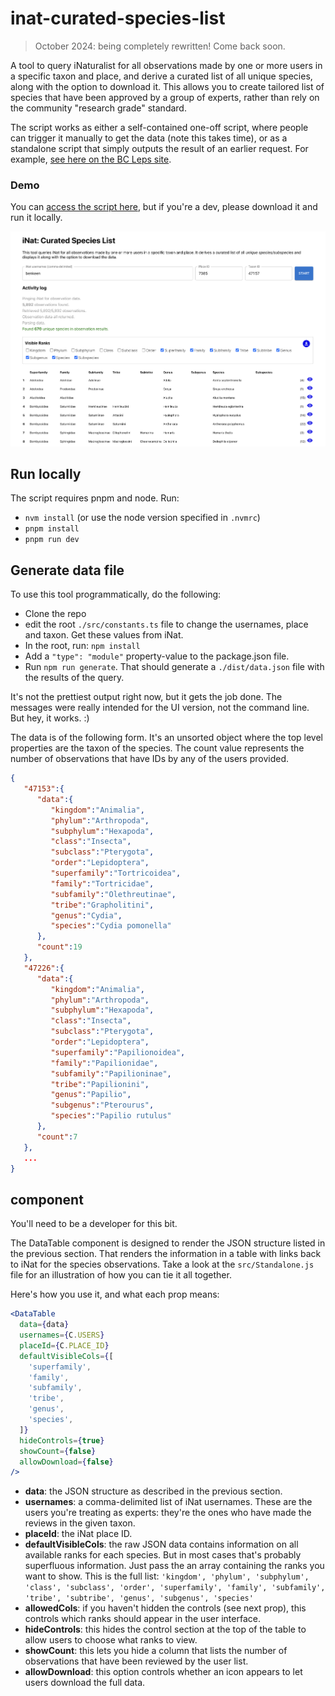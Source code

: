 # inat-curated-species-list

> October 2024: being completely rewritten! Come back soon.

A tool to query iNaturalist for all observations made by one or more users in a specific taxon and place, and derive a curated list of all unique species, along with the option to download it. This allows you to create tailored list of species that have been approved by a group of experts, rather than rely on the community "research grade" standard.

The script works as either a self-contained one-off script, where people can trigger it manually to get the data (note this takes time), or as a standalone script that simply outputs the result of an earlier request. For example, [see here on the BC Leps site](https://bcleps.weebly.com/curated-species.html).

### Demo

You can [access the script here](https://imerss.github.io/inat-curated-species-list/), but if you're a dev, please download it and run it locally.

<kbd>
  <img src="./resources/screenshot.png" />
</kbd>

## Run locally

The script requires pnpm and node. Run:

- `nvm install` (or use the node version specified in `.nvmrc`)
- `pnpm install`
- `pnpm run dev`

## Generate data file

To use this tool programmatically, do the following:

- Clone the repo
- edit the root `./src/constants.ts` file to change the usernames, place and taxon. Get these values from iNat.
- In the root, run: `npm install`
- Add a `"type": "module"` property-value to the package.json file.
- Run `npm run generate`. That should generate a `./dist/data.json` file with the results of the query.

It's not the prettiest output right now, but it gets the job done. The messages were really intended for the UI version,
not the command line. But hey, it works. :)

The data is of the following form. It's an unsorted object where the top level properties are the taxon of the
species. The count value represents the number of observations that have IDs by any of the users provided.

```json
{
   "47153":{
      "data":{
         "kingdom":"Animalia",
         "phylum":"Arthropoda",
         "subphylum":"Hexapoda",
         "class":"Insecta",
         "subclass":"Pterygota",
         "order":"Lepidoptera",
         "superfamily":"Tortricoidea",
         "family":"Tortricidae",
         "subfamily":"Olethreutinae",
         "tribe":"Grapholitini",
         "genus":"Cydia",
         "species":"Cydia pomonella"
      },
      "count":19
   },
   "47226":{
      "data":{
         "kingdom":"Animalia",
         "phylum":"Arthropoda",
         "subphylum":"Hexapoda",
         "class":"Insecta",
         "subclass":"Pterygota",
         "order":"Lepidoptera",
         "superfamily":"Papilionoidea",
         "family":"Papilionidae",
         "subfamily":"Papilioninae",
         "tribe":"Papilionini",
         "genus":"Papilio",
         "subgenus":"Pterourus",
         "species":"Papilio rutulus"
      },
      "count":7
   },
   ...
}
```

## <DataTable /> component

You'll need to be a developer for this bit.

The DataTable component is designed to render the JSON structure listed in the previous section. That renders the information in a table with links back to iNat for the species observations. Take a look at the `src/Standalone.js` file for an illustration of how you can tie it all together.

Here's how you use it, and what each prop means:

```jsx
<DataTable
  data={data}
  usernames={C.USERS}
  placeId={C.PLACE_ID}
  defaultVisibleCols={[
    'superfamily',
    'family',
    'subfamily',
    'tribe',
    'genus',
    'species',
  ]}
  hideControls={true}
  showCount={false}
  allowDownload={false}
/>
```

- **data**: the JSON structure as described in the previous section.
- **usernames**: a comma-delimited list of iNat usernames. These are the users you're treating as experts: they're the ones who have made the reviews in the given taxon.
- **placeId**: the iNat place ID.
- **defaultVisibleCols**: the raw JSON data contains information on all available ranks for each species. But in most cases that's probably superfluous information. Just pass the an array containing the ranks you want to show. This is the full list: `'kingdom', 'phylum', 'subphylum', 'class', 'subclass', 'order', 'superfamily', 'family', 'subfamily', 'tribe', 'subtribe', 'genus', 'subgenus', 'species'`
- **allowedCols**: if you haven't hidden the controls (see next prop), this controls which ranks should appear in the user interface.
- **hideControls**: this hides the control section at the top of the table to allow users to choose what ranks to view.
- **showCount**: this lets you hide a column that lists the number of observations that have been reviewed by the user list.
- **allowDownload**: this option controls whether an icon appears to let users download the full data.
